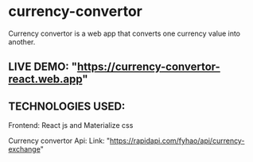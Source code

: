 # currency-convertor
Currency convertor is a web app that converts one currency value into another.

## LIVE DEMO: "https://currency-convertor-react.web.app"
  
## TECHNOLOGIES USED:
  
Frontend: React js and Materialize css
   
Currency convertor Api:
Link: "https://rapidapi.com/fyhao/api/currency-exchange"
